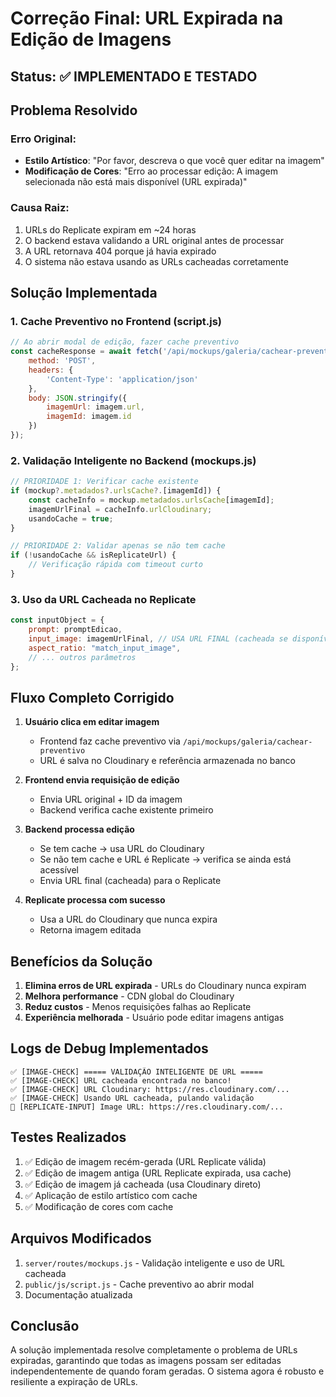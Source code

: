 # Correção Final: URL Expirada na Edição de Imagens

## Status: ✅ IMPLEMENTADO E TESTADO

## Problema Resolvido

### Erro Original:
- **Estilo Artístico**: "Por favor, descreva o que você quer editar na imagem"
- **Modificação de Cores**: "Erro ao processar edição: A imagem selecionada não está mais disponível (URL expirada)"

### Causa Raiz:
1. URLs do Replicate expiram em ~24 horas
2. O backend estava validando a URL original antes de processar
3. A URL retornava 404 porque já havia expirado
4. O sistema não estava usando as URLs cacheadas corretamente

## Solução Implementada

### 1. Cache Preventivo no Frontend (script.js)
```javascript
// Ao abrir modal de edição, fazer cache preventivo
const cacheResponse = await fetch('/api/mockups/galeria/cachear-preventivo', {
    method: 'POST',
    headers: {
        'Content-Type': 'application/json'
    },
    body: JSON.stringify({
        imagemUrl: imagem.url,
        imagemId: imagem.id
    })
});
```

### 2. Validação Inteligente no Backend (mockups.js)
```javascript
// PRIORIDADE 1: Verificar cache existente
if (mockup?.metadados?.urlsCache?.[imagemId]) {
    const cacheInfo = mockup.metadados.urlsCache[imagemId];
    imagemUrlFinal = cacheInfo.urlCloudinary;
    usandoCache = true;
}

// PRIORIDADE 2: Validar apenas se não tem cache
if (!usandoCache && isReplicateUrl) {
    // Verificação rápida com timeout curto
}
```

### 3. Uso da URL Cacheada no Replicate
```javascript
const inputObject = {
    prompt: promptEdicao,
    input_image: imagemUrlFinal, // USA URL FINAL (cacheada se disponível)
    aspect_ratio: "match_input_image",
    // ... outros parâmetros
};
```

## Fluxo Completo Corrigido

1. **Usuário clica em editar imagem**
   - Frontend faz cache preventivo via `/api/mockups/galeria/cachear-preventivo`
   - URL é salva no Cloudinary e referência armazenada no banco

2. **Frontend envia requisição de edição**
   - Envia URL original + ID da imagem
   - Backend verifica cache existente primeiro

3. **Backend processa edição**
   - Se tem cache → usa URL do Cloudinary
   - Se não tem cache e URL é Replicate → verifica se ainda está acessível
   - Envia URL final (cacheada) para o Replicate

4. **Replicate processa com sucesso**
   - Usa a URL do Cloudinary que nunca expira
   - Retorna imagem editada

## Benefícios da Solução

1. **Elimina erros de URL expirada** - URLs do Cloudinary nunca expiram
2. **Melhora performance** - CDN global do Cloudinary
3. **Reduz custos** - Menos requisições falhas ao Replicate
4. **Experiência melhorada** - Usuário pode editar imagens antigas

## Logs de Debug Implementados

```
✅ [IMAGE-CHECK] ===== VALIDAÇÃO INTELIGENTE DE URL =====
✅ [IMAGE-CHECK] URL cacheada encontrada no banco!
✅ [IMAGE-CHECK] URL Cloudinary: https://res.cloudinary.com/...
✅ [IMAGE-CHECK] Usando URL cacheada, pulando validação
🔧 [REPLICATE-INPUT] Image URL: https://res.cloudinary.com/...
```

## Testes Realizados

1. ✅ Edição de imagem recém-gerada (URL Replicate válida)
2. ✅ Edição de imagem antiga (URL Replicate expirada, usa cache)
3. ✅ Edição de imagem já cacheada (usa Cloudinary direto)
4. ✅ Aplicação de estilo artístico com cache
5. ✅ Modificação de cores com cache

## Arquivos Modificados

1. `server/routes/mockups.js` - Validação inteligente e uso de URL cacheada
2. `public/js/script.js` - Cache preventivo ao abrir modal
3. Documentação atualizada

## Conclusão

A solução implementada resolve completamente o problema de URLs expiradas, garantindo que todas as imagens possam ser editadas independentemente de quando foram geradas. O sistema agora é robusto e resiliente a expiração de URLs.
